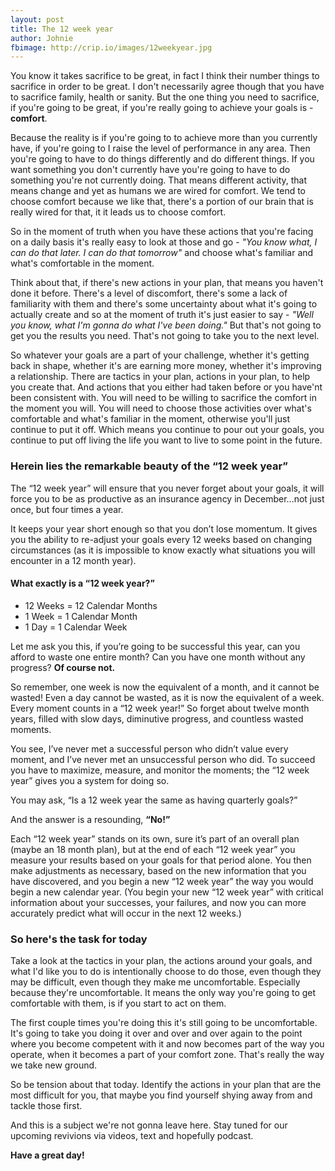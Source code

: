 ```yaml
---
layout: post
title: The 12 week year
author: Johnie
fbimage: http://crip.io/images/12weekyear.jpg
---
```


<p class="lead">You know it takes sacrifice to be great, in fact I think their number things to sacrifice in order to be great. I don't necessarily agree though that you have to sacrifice family, health or sanity. But the one thing you need to sacrifice, if you're going to be great, if you're really going to achieve your goals is - <strong>comfort</strong>. </p>

Because the reality is if you're going to to achieve more than you currently have, if you're going to I raise the level of performance in any area. Then you're going to have to do things differently and do different things. If you want something you don't currently have you're going to have to do something you're not currently doing. That means different activity, that means change and yet as humans we are wired for comfort. We tend to choose comfort because we like that, there's a portion of our brain that is really wired for that, it it leads us to choose comfort. 

So in the moment of truth when you have these actions that you're facing on a daily basis it's really easy to look at those and go - *"You know what, I can do that later. I can do that tomorrow"* and choose what's familiar and what's comfortable in the moment. 

Think about that, if there's new actions in your plan, that means you haven't done it before. There's a level of discomfort, there's some a lack of familiarity with them and there's some uncertainty about what it's going to actually create and so at the moment of truth it's just easier to say - *"Well you know, what I'm gonna do what I've been doing."* 
But that's not going to get you the results you need. That's not going to take you to the next level. 

So whatever your goals are a part of your challenge, whether it's getting back in shape, whether it's are earning more money, whether it's improving a relationship. 
There are tactics in your plan, actions in your plan, to help you create that. And actions that you either had taken before or you have'nt been consistent with. You will need to be willing to sacrifice the comfort in the moment you will. You will need to choose those activities over what's comfortable and what's familiar in the moment, otherwise you'll just continue to put it
off. Which means you continue to pour out your goals, you continue to put off living the life you want to live to some point in the future. 

### Herein lies the remarkable beauty of the “12 week year”

The “12 week year” will ensure that you never forget about your goals, it will force you to be as productive as an insurance agency in December…not just once, but four times a year.

It keeps your year short enough so that you don’t lose momentum.  It gives you the ability to re-adjust your goals every 12 weeks based on changing circumstances (as it is impossible to know exactly what situations you will encounter in a 12 month year).

#### What exactly is a “12 week year?”

* 12 Weeks = 12 Calendar Months
* 1 Week = 1 Calendar Month
* 1 Day = 1 Calendar Week

Let me ask you this, if you’re going to be successful this year, can you afford to waste one entire month? Can you have one month without any progress? **Of course not.**

So remember, one week is now the equivalent of a month, and it cannot be wasted! Even a day cannot be wasted, as it is now the equivalent of a week.
Every moment counts in a “12 week year!” So forget about twelve month years, filled with slow days, diminutive progress, and countless wasted moments.

You see, I’ve never met a successful person who didn’t value every moment, and I’ve never met an unsuccessful person who did.
To succeed you have to maximize, measure, and monitor the moments; the “12 week year” gives you a system for doing so. 

You may ask, “Is a 12 week year the same as having quarterly goals?”

And the answer is a resounding, **“No!”**

Each “12 week year” stands on its own, sure it’s part of an overall plan (maybe an 18 month plan), but at the end of each “12 week year” you measure your results based on your goals for that period alone. 
You then make adjustments as necessary, based on the new information that you have discovered, and you begin a new “12 week year” the way you would begin a new calendar year. (You begin your new “12 week year” with critical information about your successes, your failures, and now you can more accurately predict what will occur in the next 12 weeks.)

### So here's the task for today 

Take a look at the tactics in your plan, the actions around your goals, and what I'd like you to do is intentionally choose to do those, even though they may be difficult, even though they make me uncomfortable. Especially because they're uncomfortable. It means the only way you're going to get comfortable with them, is if you start to act on them. 

The first couple times you're doing this it's still going to be uncomfortable. It's going to take you doing it over and over and over again to the point where you become competent with it and now becomes part of the way you operate, when it becomes a part of your comfort zone. That's really the way we take new
ground. 

So be tension about that today. Identify the actions in your plan that are the most difficult for you, that maybe you find
yourself shying away from and tackle those first. 

And this is a subject we're not gonna leave here. Stay tuned for our upcoming revivions via videos, text and hopefully podcast.

**Have a great day!**
